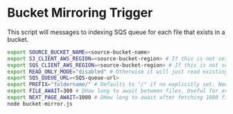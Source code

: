 # Bucket Mirroring Trigger

This script will messages to indexing SQS queue for each file that exists in a bucket.

``` sh
export SOURCE_BUCKET_NAME=<source-bucket-name>
export S3_CLIENT_AWS_REGION=<source-bucket-region> # If this is not set you can get 301
export SQS_CLIENT_AWS_REGION=<source-bucket-region> # If this is not set you can get "queue does not exist"
export READ_ONLY_MODE="disabled" # Otherwise it will just read existing files from bucket
export SQS_QUEUE_URL=<SQS-queue-url> 
export PREFIX="foldername/" # Defaults to "/" if no explicitly set. Need to set the ending "/"
export FILE_AWAIT=300 # DHow long to await between files. Useful for avoiding DB throttling
export NEXT_PAGE_AWAIT=1000 # DHow long to await after fetching 1000 files. Useful for avoiding DB throttling
node bucket-mirror.js
```

